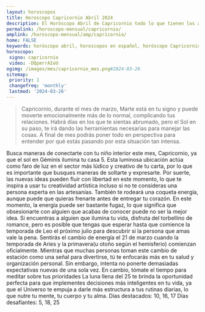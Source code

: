 ```yaml
---
layout: horoscopos
title: Horoscopo Capricornio Abril 2024
description: El Horóscopo Abril de Capricornio todo lo que tienen los astros preparados para este mes, amor, trabajo, familia. Todo sobre astrologia, tarot, predicciones. Horoscopo gratis en español, predicciones y astrología.
permalink: /horoscopo-mensual/capricornio/
amplink: /horoscopo-mensual/amp/capricornio/
home: FALSE
keywords: horóscopo abril, horoscopos en español, horóscopo Capricornio abril , horóscopo esperanza gracia, horoscop, horóscopos gratis, horoscopo Capricornio, Tarot, Astrologia, Zodíaco, Capricornio, horoscopo gratis, horoscopo del mes 
horoscopo:
 signo: capricornio
 video: -DQpmrrAIeU
ogimg: /images/mes/capricornio_mes.png#2024-03-26
sitemap:
 priority: 1
 changefreq: 'monthly'
 lastmod: '2024-03-26'
---
```



 > Capricornio, durante el mes de marzo, Marte está en tu signo y puede moverte emocionalmente más de lo normal, complicando tus relaciones. Habrá días en los que te sientas abrumado, pero el Sol en su paso, te irá dando las herramientas necesarias para manejar las cosas. A final de mes podrás poner todo en perspectiva para entender por qué estás pasando por esta situación tan intensa.



Busca maneras de conectarte con tu niño interior este mes, Capricornio, ya que el sol en Géminis ilumina tu casa 5. Esta luminosa ubicación actúa como faro de luz en el sector más lúdico y creativo de tu carta, por lo que es importante que busques maneras de soltarte y expresarte. Por suerte, las nuevas ideas pueden fluir con libertad en este momento, lo que te inspira a usar tu creatividad artística incluso si no te consideras una persona experta en las artesanías.
También te rodeará una coqueta energía, aunque puede que quieras frenarte antes de entregar tu corazón. En este momento, la energía puede ser bastante fugaz, lo que significa que obsesionarte con alguien que acabas de conocer puede no ser la mejor idea. Si encuentras a alguien que ilumina tu vida, disfruta del torbellino de romance, pero es posible que tengas que esperar hasta que comience la temporada de Leo el próximo julio para descubrir si la persona que amas vale la pena.
Sentirás el cambio de energía el 21 de marzo cuando la temporada de Aries y la primavera(u otoño según el hemisferio) comienzan oficialmente. Mientras que muchas personas toman este cambio de estación como una señal para divertirse, tú te enfocarás más en tu salud y organización personal. Sin embargo, intenta no ponerte demasiadas expectativas nuevas de una sola vez. En cambio, tómate el tiempo para meditar sobre tus prioridades
La luna llena del 25 te brinda la oportunidad perfecta para que implementes decisiones más inteligentes en tu vida, ya que el Universo te empuja a darle más estructura a tus rutinas diarias, lo que nutre tu mente, tu cuerpo y tu alma.
Días destacados: 10, 16, 17
Días desafiantes: 5, 18, 25